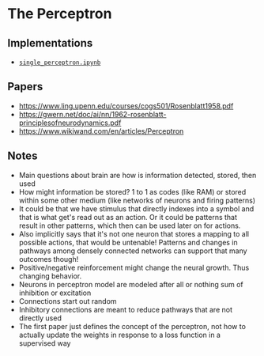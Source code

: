 # The Perceptron 

## Implementations

- [`single_perceptron.ipynb`](https://github.com/xnought/paper-implement/blob/main/perceptron/single_perceptron.ipynb)

## Papers
- https://www.ling.upenn.edu/courses/cogs501/Rosenblatt1958.pdf
- https://gwern.net/doc/ai/nn/1962-rosenblatt-principlesofneurodynamics.pdf
- https://www.wikiwand.com/en/articles/Perceptron

## Notes
- Main questions about brain are how is information detected, stored, then used 
- How might information be stored? 1 to 1 as codes (like RAM) or stored within some other medium (like networks of neurons and firing patterns)
- It could be that we have stimulus that directly indexes into a symbol and that is what get's read out as an action. Or it could be patterns that result in other patterns, which then can be used later on for actions. 
- Also implicitly says that it's not one neuron that stores a mapping to all possible actions, that would be untenable! Patterns and changes in pathways among densely connected networks can support that many outcomes though!
- Positive/negative reinforcement might change the neural growth. Thus changing behavior.
- Neurons in perceptron model are modeled after all or nothing sum of inhibition or excitation
- Connections start out random
- Inhibitory connections are meant to reduce pathways that are not directly used
- The first paper just defines the concept of the perceptron, not how to actually update the weights in response to a loss function in a supervised way

